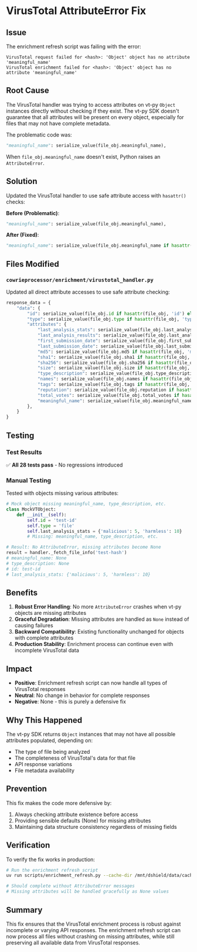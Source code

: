 # VirusTotal AttributeError Fix

## Issue
The enrichment refresh script was failing with the error:
```
VirusTotal request failed for <hash>: 'Object' object has no attribute 'meaningful_name'
VirusTotal enrichment failed for <hash>: 'Object' object has no attribute 'meaningful_name'
```

## Root Cause
The VirusTotal handler was trying to access attributes on vt-py `Object` instances directly without checking if they exist. The vt-py SDK doesn't guarantee that all attributes will be present on every object, especially for files that may not have complete metadata.

The problematic code was:
```python
"meaningful_name": serialize_value(file_obj.meaningful_name),
```

When `file_obj.meaningful_name` doesn't exist, Python raises an `AttributeError`.

## Solution
Updated the VirusTotal handler to use safe attribute access with `hasattr()` checks:

**Before (Problematic)**:
```python
"meaningful_name": serialize_value(file_obj.meaningful_name),
```

**After (Fixed)**:
```python
"meaningful_name": serialize_value(file_obj.meaningful_name if hasattr(file_obj, 'meaningful_name') else None),
```

## Files Modified

### `cowrieprocessor/enrichment/virustotal_handler.py`
Updated all direct attribute accesses to use safe attribute checking:

```python
response_data = {
    "data": {
        "id": serialize_value(file_obj.id if hasattr(file_obj, 'id') else None),
        "type": serialize_value(file_obj.type if hasattr(file_obj, 'type') else None),
        "attributes": {
            "last_analysis_stats": serialize_value(file_obj.last_analysis_stats if hasattr(file_obj, 'last_analysis_stats') else None),
            "last_analysis_results": serialize_value(file_obj.last_analysis_results if hasattr(file_obj, 'last_analysis_results') else None),
            "first_submission_date": serialize_value(file_obj.first_submission_date if hasattr(file_obj, 'first_submission_date') else None),
            "last_submission_date": serialize_value(file_obj.last_submission_date if hasattr(file_obj, 'last_submission_date') else None),
            "md5": serialize_value(file_obj.md5 if hasattr(file_obj, 'md5') else None),
            "sha1": serialize_value(file_obj.sha1 if hasattr(file_obj, 'sha1') else None),
            "sha256": serialize_value(file_obj.sha256 if hasattr(file_obj, 'sha256') else None),
            "size": serialize_value(file_obj.size if hasattr(file_obj, 'size') else None),
            "type_description": serialize_value(file_obj.type_description if hasattr(file_obj, 'type_description') else None),
            "names": serialize_value(file_obj.names if hasattr(file_obj, 'names') else None),
            "tags": serialize_value(file_obj.tags if hasattr(file_obj, 'tags') else None),
            "reputation": serialize_value(file_obj.reputation if hasattr(file_obj, 'reputation') else None),
            "total_votes": serialize_value(file_obj.total_votes if hasattr(file_obj, 'total_votes') else None),
            "meaningful_name": serialize_value(file_obj.meaningful_name if hasattr(file_obj, 'meaningful_name') else None),
        },
    }
}
```

## Testing

### Test Results
✅ **All 28 tests pass** - No regressions introduced

### Manual Testing
Tested with objects missing various attributes:
```python
# Mock object missing meaningful_name, type_description, etc.
class MockVTObject:
    def __init__(self):
        self.id = 'test-id'
        self.type = 'file'
        self.last_analysis_stats = {'malicious': 5, 'harmless': 10}
        # Missing: meaningful_name, type_description, etc.

# Result: No AttributeError, missing attributes become None
result = handler._fetch_file_info('test-hash')
# meaningful_name: None
# type_description: None
# id: test-id
# last_analysis_stats: {'malicious': 5, 'harmless': 10}
```

## Benefits

1. **Robust Error Handling**: No more `AttributeError` crashes when vt-py objects are missing attributes
2. **Graceful Degradation**: Missing attributes are handled as `None` instead of causing failures
3. **Backward Compatibility**: Existing functionality unchanged for objects with complete attributes
4. **Production Stability**: Enrichment process can continue even with incomplete VirusTotal data

## Impact

- **Positive**: Enrichment refresh script can now handle all types of VirusTotal responses
- **Neutral**: No change in behavior for complete responses
- **Negative**: None - this is purely a defensive fix

## Why This Happened

The vt-py SDK returns `Object` instances that may not have all possible attributes populated, depending on:
- The type of file being analyzed
- The completeness of VirusTotal's data for that file
- API response variations
- File metadata availability

## Prevention

This fix makes the code more defensive by:
1. Always checking attribute existence before access
2. Providing sensible defaults (None) for missing attributes
3. Maintaining data structure consistency regardless of missing fields

## Verification

To verify the fix works in production:

```bash
# Run the enrichment refresh script
uv run scripts/enrichment_refresh.py --cache-dir /mnt/dshield/data/cache --files 100

# Should complete without AttributeError messages
# Missing attributes will be handled gracefully as None values
```

## Summary

This fix ensures that the VirusTotal enrichment process is robust against incomplete or varying API responses. The enrichment refresh script can now process all files without crashing on missing attributes, while still preserving all available data from VirusTotal responses.
